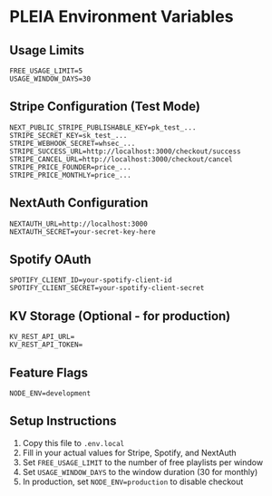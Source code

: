 # PLEIA Environment Variables

## Usage Limits
```
FREE_USAGE_LIMIT=5
USAGE_WINDOW_DAYS=30
```

## Stripe Configuration (Test Mode)
```
NEXT_PUBLIC_STRIPE_PUBLISHABLE_KEY=pk_test_...
STRIPE_SECRET_KEY=sk_test_...
STRIPE_WEBHOOK_SECRET=whsec_...
STRIPE_SUCCESS_URL=http://localhost:3000/checkout/success
STRIPE_CANCEL_URL=http://localhost:3000/checkout/cancel
STRIPE_PRICE_FOUNDER=price_...
STRIPE_PRICE_MONTHLY=price_...
```

## NextAuth Configuration
```
NEXTAUTH_URL=http://localhost:3000
NEXTAUTH_SECRET=your-secret-key-here
```

## Spotify OAuth
```
SPOTIFY_CLIENT_ID=your-spotify-client-id
SPOTIFY_CLIENT_SECRET=your-spotify-client-secret
```

## KV Storage (Optional - for production)
```
KV_REST_API_URL=
KV_REST_API_TOKEN=
```

## Feature Flags
```
NODE_ENV=development
```

## Setup Instructions

1. Copy this file to `.env.local`
2. Fill in your actual values for Stripe, Spotify, and NextAuth
3. Set `FREE_USAGE_LIMIT` to the number of free playlists per window
4. Set `USAGE_WINDOW_DAYS` to the window duration (30 for monthly)
5. In production, set `NODE_ENV=production` to disable checkout

